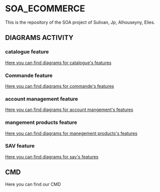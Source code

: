 # SOA_ECOMMERCE

This is the repository of the SOA project of Sulivan, Jp, Alhouseyny, Elies.

## DIAGRAMS ACTIVITY

### catalogue feature

[Here you can find diagrams for catalogue's features](https://github.com/eamarelo/soa_ecommerce/tree/master/catalogue)

### Commande feature

[Here you can find diagrams for commande's features](https://github.com/eamarelo/soa_ecommerce/tree/master/commande)

### account management feature

[Here you can find diagrams for account mangement's features](https://github.com/eamarelo/soa_ecommerce/tree/master/gestionComptes)

### mangement products feature

[Here you can find diagrams for manegement products's features](https://github.com/eamarelo/soa_ecommerce/tree/master/gestionMarchandise)

### SAV feature

[Here you can find diagrams for sav's features](https://github.com/eamarelo/soa_ecommerce/tree/master/sav)


## CMD

Here you can find our CMD
